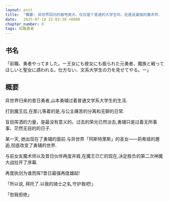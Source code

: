 ```yaml
---
layout: post
title:  "概要: 异世界回归的被甩男大、仅仅是个普通的大学生吗、还是说最强的魔术师.  "
date:   2025-07-10 22:03:38 +0800
chapter_number: 0
tags: 前職勇者
---
```

## 书名
  
「前職、勇者やってました。ー王女にも彼女にも振られた元勇者、魔族と戦ってほしいと聖女に請われる。仕方ない、文系大学生の力を見せてやる。ー」

## 概要

异世界归来的昔日勇者,山本勇辅过着普通文学系大学生的生活.  

打到魔王后,在那儿等着的是,与公主痛苦的分离和无聊的日常.  

盲目挥洒的力量，是最没有意义的。过去的荣光已然淡去,勇辅只是过着无所事事、茫然无目的的日子.  

某一天, 她出现在了勇辅的面前.与异世界「阿斯特里斯」的圣女——莉希娅的邂逅,彻底改变了勇辅的世界.  

与前女友魔术师以及昔日伙伴再度并肩,在魔王已亡的现在,决定胜负的第二次神魔大战拉开了序幕.  

再度执剑为谁而挥?昔日最强再度雄起!  

「所以说, 拜托了.以我的骑士之名,守护我吧!」  

「恕我拒绝」  

